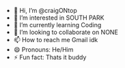 - 👋 Hi, I’m @craigONtop
- 👀 I’m interested in SOUTH PARK
- 🌱 I’m currently learning Coding
- 💞️ I’m looking to collaborate on NONE
- 📫 How to reach me Gmail idk
- 😄 Pronouns: He/Him
- ⚡ Fun fact: Thats it buddy

<!---
craigONtop/craigONtop is a ✨ special ✨ repository because its `README.md` (this file) appears on your GitHub profile.
You can click the Preview link to take a look at your changes.
--->
